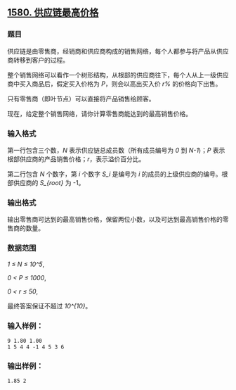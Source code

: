 ## [1580. 供应链最高价格](https://www.acwing.com/problem/content/1582/)

### 题目

供应链是由零售商，经销商和供应商构成的销售网络，每个人都参与将产品从供应商转移到客户的过程。

整个销售网络可以看作一个树形结构，从根部的供应商往下，每个人从上一级供应商中买入商品后，假定买入价格为 *P*，则会以高出买入价 *r%* 的价格向下出售。

只有零售商（即叶节点）可以直接将产品销售给顾客。

现在，给定整个销售网络，请你计算零售商能达到的最高销售价格。

### 输入格式

第一行包含三个数，*N* 表示供应链总成员数（所有成员编号为 *0* 到 *N-1*)；*P* 表示根部供应商的产品销售价格；*r*，表示溢价百分比。

第二行包含 *N* 个数字，第 *i* 个数字 *S_i* 是编号为 *i* 的成员的上级供应商的编号。根部供应商的 *S_{root}* 为 -1。

### 输出格式

输出零售商可达到的最高销售价格，保留两位小数，以及可达到最高销售价格的零售商的数量。

### 数据范围

*1 ≤ N ≤ 10^5*,

*0 < P ≤ 1000*,

*0 < r ≤ 50*,

最终答案保证不超过 *10^{10}*。

### 输入样例：

```
9 1.80 1.00
1 5 4 4 -1 4 5 3 6
```

### 输出样例：

```
1.85 2
```
